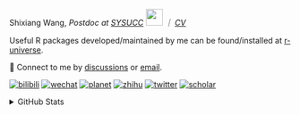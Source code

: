 
<p>Shixiang Wang, <em>Postdoc at <a href="https://sysucc.org.cn/">SYSUCC</a> <img src="https://media.giphy.com/media/WUlplcMpOCEmTGBtBW/giphy.gif" width="30">  ｜ <a href="https://shixiangwang.github.io/cv-shixiang/">CV</a>
</em></p>

Useful R packages developed/maintained by me can be found/installed at [r-universe](https://shixiangwang.r-universe.dev/).

💬 Connect to me by
[discussions](https://github.com/ShixiangWang/self-study/discussions) or [email](mailto:shixiang1994wang@gmail.com). 

[![bilibili](https://img.shields.io/badge/王诗翔-B站-yellow)](https://space.bilibili.com/11553374) [![wechat](https://img.shields.io/badge/王诗翔-微信公众号-important)](https://shixiangwang.github.io/home/logo/qrcode.jpg) [![planet](https://img.shields.io/badge/王诗翔-知识星球-blueviolet)](https://t.zsxq.com/rBqbIei)  [![zhihu](https://img.shields.io/badge/王诗翔-知乎-blue)](https://www.zhihu.com/people/shixiangwang) [![twitter](https://img.shields.io/badge/WangShxiang-twitter-ff69b4)](https://twitter.com/WangShxiang) [![scholar](https://img.shields.io/badge/ShixiangWang-Scholar-00ffff)](https://scholar.google.com/citations?user=FvNp0NkAAAAJ) 

<details>
 
<summary>GitHub Stats</summary>


<!--START_SECTION:waka-->
**🐱 My GitHub Data** 

> 📦 4.3 MB Used in GitHub's Storage 
 > 
> 🏆 647 Contributions in the Year 2023
 > 
> 🚫 Not Opted to Hire
 > 
> 📜 85 Public Repositories 
 > 
> 🔑 25 Private Repositories 
 > 
**I'm an Early 🐤** 

```text
🌞 Morning                1777 commits        ████░░░░░░░░░░░░░░░░░░░░░   15.39 % 
🌆 Daytime                4698 commits        ██████████░░░░░░░░░░░░░░░   40.68 % 
🌃 Evening                4334 commits        █████████░░░░░░░░░░░░░░░░   37.53 % 
🌙 Night                  740 commits         ██░░░░░░░░░░░░░░░░░░░░░░░   06.41 % 
```
📅 **I'm Most Productive on Wednesday** 

```text
Monday                   1731 commits        ████░░░░░░░░░░░░░░░░░░░░░   14.99 % 
Tuesday                  1973 commits        ████░░░░░░░░░░░░░░░░░░░░░   17.08 % 
Wednesday                2119 commits        █████░░░░░░░░░░░░░░░░░░░░   18.35 % 
Thursday                 1732 commits        ████░░░░░░░░░░░░░░░░░░░░░   15.00 % 
Friday                   1968 commits        ████░░░░░░░░░░░░░░░░░░░░░   17.04 % 
Saturday                 885 commits         ██░░░░░░░░░░░░░░░░░░░░░░░   07.66 % 
Sunday                   1141 commits        ██░░░░░░░░░░░░░░░░░░░░░░░   09.88 % 
```


**I Mostly Code in R** 

```text
R                        82 repos            █████████████░░░░░░░░░░░░   52.23 % 
HTML                     21 repos            ███░░░░░░░░░░░░░░░░░░░░░░   13.38 % 
Shell                    9 repos             █░░░░░░░░░░░░░░░░░░░░░░░░   05.73 % 
Rust                     4 repos             █░░░░░░░░░░░░░░░░░░░░░░░░   02.55 % 
TypeScript               1 repo              ░░░░░░░░░░░░░░░░░░░░░░░░░   00.64 % 
```




 Last Updated on 12/06/2023 18:56:01 UTC
<!--END_SECTION:waka-->

> These Readme stats are generated using github action [awesome-readme-stats](https://github.com/anmol098/waka-readme-stats)

-----

**NOTE: Top languages does not indicate my skill level or anything like that. It is just a metric of which languages have been hosted by me on GitHub based on the usage across repositories.**

</details>

